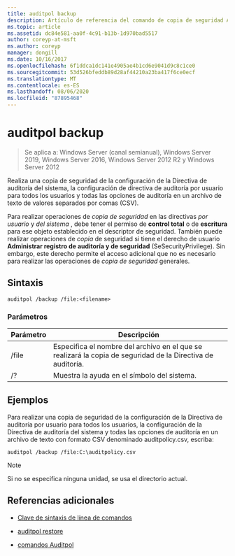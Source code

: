 ```yaml
---
title: auditpol backup
description: Artículo de referencia del comando de copia de seguridad Auditpol, que realiza una copia de seguridad de la configuración de la Directiva de auditoría del sistema, la configuración de directiva de auditoría por usuario para todos los usuarios y todas las opciones de auditoría en un archivo de texto de valores separados por comas (CSV).
ms.topic: article
ms.assetid: dc84e581-aa0f-4c91-b13b-1d970bad5517
author: coreyp-at-msft
ms.author: coreyp
manager: dongill
ms.date: 10/16/2017
ms.openlocfilehash: 6f1ddca1dc141e4905ae4b1cd6e9041d9c8c1ce0
ms.sourcegitcommit: 53d526bfeddb89d28af44210a23ba417f6ce0ecf
ms.translationtype: MT
ms.contentlocale: es-ES
ms.lasthandoff: 08/06/2020
ms.locfileid: "87895468"
---
```

# <a name="auditpol-backup"></a>auditpol backup

> Se aplica a: Windows Server (canal semianual), Windows Server 2019, Windows Server 2016, Windows Server 2012 R2 y Windows Server 2012

Realiza una copia de seguridad de la configuración de la Directiva de auditoría del sistema, la configuración de directiva de auditoría por usuario para todos los usuarios y todas las opciones de auditoría en un archivo de texto de valores separados por comas (CSV).

Para realizar operaciones de *copia de seguridad* en las directivas *por usuario* y *del sistema* , debe tener el permiso de **control total** o de **escritura** para ese objeto establecido en el descriptor de seguridad. También puede realizar operaciones de *copia* de seguridad si tiene el derecho de usuario **Administrar registro de auditoría y de seguridad** (SeSecurityPrivilege). Sin embargo, este derecho permite el acceso adicional que no es necesario para realizar las operaciones de *copia de seguridad* generales.

## <a name="syntax"></a>Sintaxis

```
auditpol /backup /file:<filename>
```

### <a name="parameters"></a>Parámetros

| Parámetro | Descripción |
|-----------|------------- |
| /file | Especifica el nombre del archivo en el que se realizará la copia de seguridad de la Directiva de auditoría. |
| /? | Muestra la ayuda en el símbolo del sistema. |

## <a name="examples"></a>Ejemplos

Para realizar una copia de seguridad de la configuración de la Directiva de auditoría por usuario para todos los usuarios, la configuración de la Directiva de auditoría del sistema y todas las opciones de auditoría en un archivo de texto con formato CSV denominado auditpolicy.csv, escriba:

```
auditpol /backup /file:C:\auditpolicy.csv
```

> [!NOTE]
> Si no se especifica ninguna unidad, se usa el directorio actual.

## <a name="additional-references"></a>Referencias adicionales

- [Clave de sintaxis de línea de comandos](command-line-syntax-key.md)

- [auditpol restore](auditpol-restore.md)

- [comandos Auditpol](auditpol.md)
